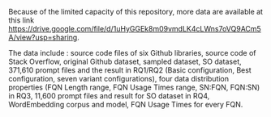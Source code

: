 Because of the limited capacity of this repository, more data are available at this link https://drive.google.com/file/d/1uHyGGEk8m09vmdLK4cLWns7oVQ9ACm5A/view?usp=sharing.

The data include : source code files of six Github libraries, source code of Stack Overflow, original Github dataset, sampled dataset, SO dataset, 371,610 prompt files and the result in RQ1/RQ2 (Basic configuration, Best configuration, seven variant configurations), four data distribution properties (FQN Length range, FQN Usage Times range, SN:FQN, FQN:SN) in RQ3, 11,600 prompt files and result for SO dataset in RQ4, WordEmbedding corpus and model, FQN Usage Times for every FQN.
